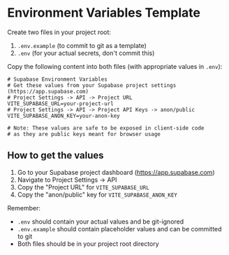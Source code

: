 # Environment Variables Template

Create two files in your project root:

1. `.env.example` (to commit to git as a template)
2. `.env` (for your actual secrets, don't commit this)

Copy the following content into both files (with appropriate values in `.env`):

```env
# Supabase Environment Variables
# Get these values from your Supabase project settings (https://app.supabase.com)
# Project Settings -> API -> Project URL
VITE_SUPABASE_URL=your-project-url
# Project Settings -> API -> Project API Keys -> anon/public
VITE_SUPABASE_ANON_KEY=your-anon-key

# Note: These values are safe to be exposed in client-side code
# as they are public keys meant for browser usage
```

## How to get the values

1. Go to your Supabase project dashboard (https://app.supabase.com)
2. Navigate to Project Settings -> API
3. Copy the "Project URL" for `VITE_SUPABASE_URL`
4. Copy the "anon/public" key for `VITE_SUPABASE_ANON_KEY`

Remember:

- `.env` should contain your actual values and be git-ignored
- `.env.example` should contain placeholder values and can be committed to git
- Both files should be in your project root directory
